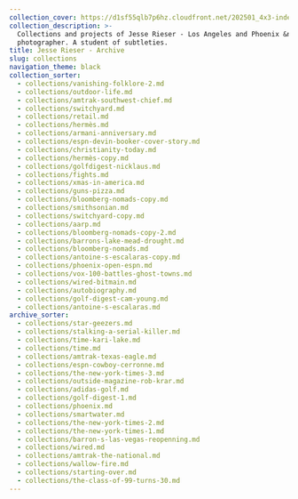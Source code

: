 ```yaml
---
collection_cover: https://d1sf55qlb7p6hz.cloudfront.net/202501_4x3-index-covers-1.jpg
collection_description: >-
  Collections and projects of Jesse Rieser - Los Angeles and Phoenix &nbsp;based
  photographer. A student of subtleties.
title: Jesse Rieser - Archive
slug: collections
navigation_theme: black
collection_sorter:
  - collections/vanishing-folklore-2.md
  - collections/outdoor-life.md
  - collections/amtrak-southwest-chief.md
  - collections/switchyard.md
  - collections/retail.md
  - collections/hermès.md
  - collections/armani-anniversary.md
  - collections/espn-devin-booker-cover-story.md
  - collections/christianity-today.md
  - collections/hermès-copy.md
  - collections/golfdigest-nicklaus.md
  - collections/fights.md
  - collections/xmas-in-america.md
  - collections/guns-pizza.md
  - collections/bloomberg-nomads-copy.md
  - collections/smithsonian.md
  - collections/switchyard-copy.md
  - collections/aarp.md
  - collections/bloomberg-nomads-copy-2.md
  - collections/barrons-lake-mead-drought.md
  - collections/bloomberg-nomads.md
  - collections/antoine-s-escalaras-copy.md
  - collections/phoenix-open-espn.md
  - collections/vox-100-battles-ghost-towns.md
  - collections/wired-bitmain.md
  - collections/autobiography.md
  - collections/golf-digest-cam-young.md
  - collections/antoine-s-escalaras.md
archive_sorter:
  - collections/star-geezers.md
  - collections/stalking-a-serial-killer.md
  - collections/time-kari-lake.md
  - collections/time.md
  - collections/amtrak-texas-eagle.md
  - collections/espn-cowboy-cerronne.md
  - collections/the-new-york-times-3.md
  - collections/outside-magazine-rob-krar.md
  - collections/adidas-golf.md
  - collections/golf-digest-1.md
  - collections/phoenix.md
  - collections/smartwater.md
  - collections/the-new-york-times-2.md
  - collections/the-new-york-times-1.md
  - collections/barron-s-las-vegas-reopenning.md
  - collections/wired.md
  - collections/amtrak-the-national.md
  - collections/wallow-fire.md
  - collections/starting-over.md
  - collections/the-class-of-99-turns-30.md
---
```

